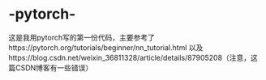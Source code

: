# -pytorch-
这是我用pytorch写的第一份代码，主要参考了https://pytorch.org/tutorials/beginner/nn_tutorial.html
以及https://blog.csdn.net/weixin_36811328/article/details/87905208（注意，这篇CSDN博客有一些错误）
